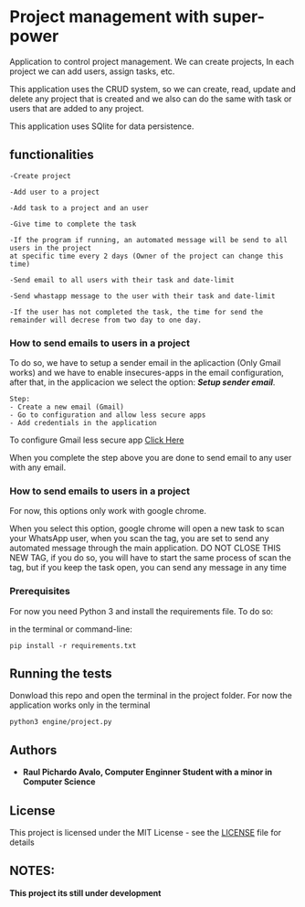 # Project management with super-power

Application to control project management. We can create projects, In each project we can add users, assign tasks, etc.

This application uses the CRUD system, so we can create, read, update and delete any project that is created and we also can do the same with task or users that are added to any project.

This application uses SQlite for data persistence.

## functionalities

    -Create project
    
    -Add user to a project
    
    -Add task to a project and an user

    -Give time to complete the task

    -If the program if running, an automated message will be send to all users in the project
    at specific time every 2 days (Owner of the project can change this time)

    -Send email to all users with their task and date-limit 

    -Send whastapp message to the user with their task and date-limit

    -If the user has not completed the task, the time for send the remainder will decrese from two day to one day.

### How to send emails to users in a project
To do so, we have to setup a sender email in the aplicaction (Only Gmail works) and we have to enable insecures-apps in the email configuration, after that, in the applicacion we select the option: ***Setup sender email***.

    Step:
    - Create a new email (Gmail)
    - Go to configuration and allow less secure apps
    - Add credentials in the application

To configure Gmail less secure app [Click Here](https://support.google.com/accounts/answer/6010255?hl=en)

When you complete the step above you are done to send email to any user with any email.

### How to send emails to users in a project
For now, this options only work with google chrome.

When you select this option, google chrome will open a new task to scan your WhatsApp user, when you scan the tag, you are set
to send any automated message through the main application. DO NOT CLOSE THIS NEW TAG, if you do so, you will have to start the same process of scan the tag, but if you keep the task open, you can send any message in any time

### Prerequisites

For now you need Python 3 and install the requirements file. To do so:

in the terminal or command-line:
```
pip install -r requirements.txt
```

## Running the tests

Donwload this repo and open the terminal in the project folder. For now the application works only in the terminal

```
python3 engine/project.py
```

## Authors

* **Raul Pichardo Avalo, Computer Enginner Student with a minor in Computer Science** 

## License

This project is licensed under the MIT License - see the [LICENSE](https://opensource.org/licenses/MIT) file for details


## NOTES:

**This project its still under development**
